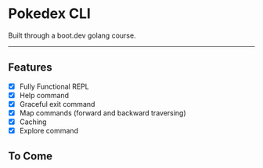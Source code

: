 # Pokedex CLI

Built through a boot.dev golang course.

---

## Features

- [x] Fully Functional REPL
- [x] Help command
- [x] Graceful exit command
- [x] Map commands (forward and backward traversing)
- [x] Caching
- [x] Explore command

## To Come

